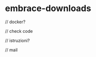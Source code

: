 # embrace-downloads

<!--ReferenceError: google is not defined-->

// docker?

// check code

// istruzioni?

// mail


